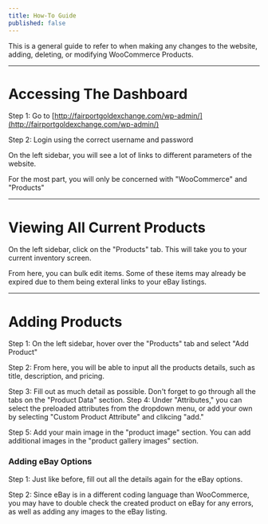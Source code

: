```yaml
---
title: How-To Guide
published: false
---
```


This is a general guide to refer to when making any changes to the website, adding, deleting, or modifying WooCommerce Products.

---

# Accessing The Dashboard
Step 1: Go to [http://fairportgoldexchange.com/wp-admin/](http://fairportgoldexchange.com/wp-admin/)

Step 2: Login using the correct username and password

On the left sidebar, you will see a lot of links to different parameters of the website.

For the most part, you will only be concerned with "WooCommerce" and "Products"

---

# Viewing All Current Products
On the left sidebar, click on the "Products" tab. This will take you to your current inventory screen.

From here, you can bulk edit items. Some of these items may already be expired due to them being exteral links to your eBay listings.

---

# Adding Products
Step 1: On the left sidebar, hover over the "Products" tab and select "Add Product"

Step 2: From here, you will be able to input all the products details, such as title, description, and pricing.

Step 3: Fill out as much detail as possible. Don't forget to go through all the tabs on the "Product Data" section.
Step 4: Under "Attributes," you can select the preloaded attributes from the dropdown menu, or add your own by selecting "Custom Product Attribute" and clikcing "add."

Step 5: Add your main image in the "product image" section. You can add additional images in the "product gallery images" section.

### Adding eBay Options
Step 1: Just like before, fill out all the details again for the eBay options.

Step 2: Since eBay is in a different coding language than WooCommerce, you may have to double check the created product on eBay for any errors, as well as adding any images to the eBay listing.
